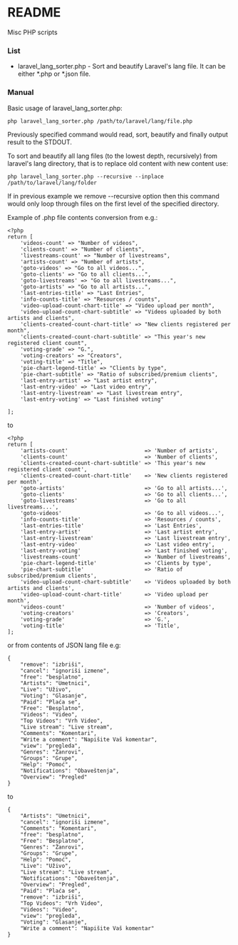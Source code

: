# README #

Misc PHP scripts

### List ###

* laravel_lang_sorter.php - Sort and beautify Laravel's lang file. It can be either *.php or *.json file.



### Manual ###

Basic usage of laravel_lang_sorter.php:
```
php laravel_lang_sorter.php /path/to/laravel/lang/file.php
```

Previously specified command would read, sort, beautify and finally output 
result to the STDOUT.

To sort and beautify all lang files (to the lowest depth, recursively) from 
laravel's lang directory, that is to replace old content with new content use:
```
php laravel_lang_sorter.php --recursive --inplace /path/to/laravel/lang/folder
```

If in previous example we remove --recursive option then this command would
only loop through files on the first level of the specified directory.

Example of .php file contents conversion from e.g.:
```
<?php
return [
    'videos-count' => "Number of videos",
    'clients-count' => "Number of clients",
    'livestreams-count' => "Number of livestreams",
    'artists-count' => "Number of artists",
    'goto-videos' => "Go to all videos...",
    'goto-clients' => "Go to all clients...",
    'goto-livestreams' => "Go to all livestreams...",
    'goto-artists' => "Go to all artists...",
    'last-entries-title' => "Last Entries",
    'info-counts-title' => "Resources / counts",
    'video-upload-count-chart-title' => "Video upload per month",
    'video-upload-count-chart-subtitle' => "Videos uploaded by both artists and clients",
    'clients-created-count-chart-title' => "New clients registered per month",
    'clients-created-count-chart-subtitle' => "This year's new registered client count",
    'voting-grade' => "G.",
    'voting-creators' => "Creators",
    'voting-title' => "Title",
    'pie-chart-legend-title' => "Clients by type",
    'pie-chart-subtitle' => "Ratio of subscribed/premium clients",
    'last-entry-artist' => "Last artist entry",
    'last-entry-video' => "Last video entry",
    'last-entry-livestream' => "Last livestream entry",
    'last-entry-voting' => "Last finished voting"
    
];
```
to
```
<?php
return [
	'artists-count'                        => 'Number of artists',
	'clients-count'                        => 'Number of clients',
	'clients-created-count-chart-subtitle' => 'This year's new registered client count',
	'clients-created-count-chart-title'    => 'New clients registered per month',
	'goto-artists'                         => 'Go to all artists...',
	'goto-clients'                         => 'Go to all clients...',
	'goto-livestreams'                     => 'Go to all livestreams...',
	'goto-videos'                          => 'Go to all videos...',
	'info-counts-title'                    => 'Resources / counts',
	'last-entries-title'                   => 'Last Entries',
	'last-entry-artist'                    => 'Last artist entry',
	'last-entry-livestream'                => 'Last livestream entry',
	'last-entry-video'                     => 'Last video entry',
	'last-entry-voting'                    => 'Last finished voting',
	'livestreams-count'                    => 'Number of livestreams',
	'pie-chart-legend-title'               => 'Clients by type',
	'pie-chart-subtitle'                   => 'Ratio of subscribed/premium clients',
	'video-upload-count-chart-subtitle'    => 'Videos uploaded by both artists and clients',
	'video-upload-count-chart-title'       => 'Video upload per month',
	'videos-count'                         => 'Number of videos',
	'voting-creators'                      => 'Creators',
	'voting-grade'                         => 'G.',
	'voting-title'                         => 'Title',
];
```
or from contents of JSON lang file e.g:
```
{
    "remove": "izbriši",
    "cancel": "ignoriši izmene",
    "free": "besplatno",
    "Artists": "Umetnici",
    "Live": "Uživo",
    "Voting": "Glasanje",
    "Paid": "Plaća se",
    "Free": "Besplatno",
    "Videos": "Video",
    "Top Videos": "Vrh Video",
    "Live stream": "Live stream",
    "Comments": "Komentari",
    "Write a comment": "Napišite Vaš komentar",
    "view": "pregleda",
    "Genres": "Žanrovi",
    "Groups": "Grupe",
    "Help": "Pomoć",
    "Notifications": "Obaveštenja",
    "Overview": "Pregled"
}
```
to
```
{
    "Artists": "Umetnici",
    "cancel": "ignoriši izmene",
    "Comments": "Komentari",
    "free": "besplatno",
    "Free": "Besplatno",
    "Genres": "Žanrovi",
    "Groups": "Grupe",
    "Help": "Pomoć",
    "Live": "Uživo",
    "Live stream": "Live stream",
    "Notifications": "Obaveštenja",
    "Overview": "Pregled",
    "Paid": "Plaća se",
    "remove": "izbriši",
    "Top Videos": "Vrh Video",
    "Videos": "Video",
    "view": "pregleda",
    "Voting": "Glasanje",
    "Write a comment": "Napišite Vaš komentar"
}
```



